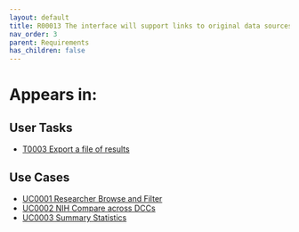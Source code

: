 ```yaml
---
layout: default
title: R00013 The interface will support links to original data sources within the results
nav_order: 3
parent: Requirements
has_children: false
---
```


# Appears in:


## User Tasks

-   [T0003 Export a file of results](../user-tasks/user-tasks/user-tasks/t0003-export-a-file-of-results.md)


## Use Cases

-   [UC0001 Researcher Browse and Filter](../use-cases/browse-and-filter.md)
-   [UC0002 NIH Compare across DCCs](../use-cases/multi-compare-custodian.md)
-   [UC0003 Summary Statistics](../use-cases/summary-statistics.md)
